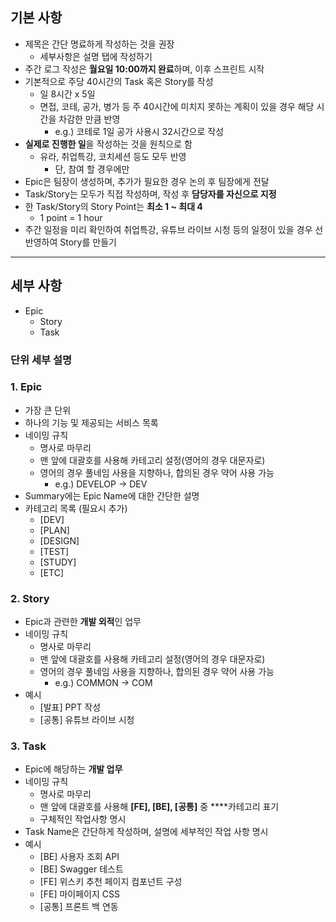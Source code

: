 ## 기본 사항

- 제목은 간단 명료하게 작성하는 것을 권장
    - 세부사항은 설명 탭에 작성하기
- 주간 로그 작성은 **월요일 10:00까지 완료**하며, 이후 스프린트 시작
- 기본적으로 주당 40시간의 Task 혹은 Story를 작성
    - 일 8시간 x 5일
    - 면접, 코테, 공가, 병가 등 주 40시간에 미치지 못하는 계획이 있을 경우 해당 시간을 차감한 만큼 반영
        - e.g.) 코테로 1일 공가 사용시 32시간으로 작성
- **실제로 진행한 일**을 작성하는 것을 원칙으로 함
    - 유라, 취업특강, 코치세션 등도 모두 반영
        - 단, 참여 할 경우에만
- Epic은 팀장이 생성하며, 추가가 필요한 경우 논의 후 팀장에게 전달
- Task/Story는 모두가 직접 작성하며, 작성 후 **담당자를 자신으로 지정**
- 한 Task/Story의 Story Point는 **최소 1 ~ 최대 4**
    - 1 point = 1 hour
- 주간 일정을 미리 확인하여 취업특강, 유튜브 라이브 시청 등의 일정이 있을 경우 선 반영하여 Story를 만들기

---

## 세부 사항

- Epic
    - Story
    - Task

### 단위 세부 설명

### 1. Epic

- 가장 큰 단위
- 하나의 기능 및 제공되는 서비스 목록
- 네이밍 규칙
    - 명사로 마무리
    - 맨 앞에 대괄호를 사용해 카테고리 설정(영어의 경우 대문자로)
    - 영어의 경우 풀네임 사용을 지향하나, 합의된 경우 약어 사용 가능
        - e.g.) DEVELOP → DEV
- Summary에는 Epic Name에 대한 간단한 설명
- 카테고리 목록 (필요시 추가)
    - [DEV]
    - [PLAN]
    - [DESIGN]
    - [TEST]
    - [STUDY]
    - [ETC]

### 2. Story

- Epic과 관련한 **개발 외적**인 업무
- 네이밍 규칙
    - 명사로 마무리
    - 맨 앞에 대괄호를 사용해 카테고리 설정(영어의 경우 대문자로)
    - 영어의 경우 풀네임 사용을 지향하나, 합의된 경우 약어 사용 가능
        - e.g.) COMMON → COM
- 예시
    - [발표] PPT 작성
    - [공통] 유튜브 라이브 시청

### 3. Task

- Epic에 해당하는 **개발 업무**
- 네이밍 규칙
    - 명사로 마무리
    - 맨 앞에 대괄호를 사용해 **[FE], [BE], [공통]** 중 ****카테고리 표기
    - 구체적인 작업사항 명시
- Task Name은 간단하게 작성하며, 설명에 세부적인 작업 사항 명시
- 예시
    - [BE] 사용자 조회 API
    - [BE] Swagger 테스트
    - [FE] 위스키 추천 페이지 컴포넌트 구성
    - [FE] 마이페이지 CSS
    - [공통] 프론트 백 연동